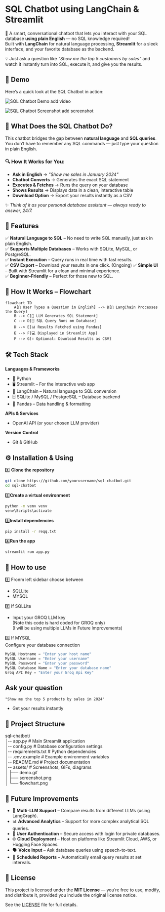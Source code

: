 # SQL Chatbot using LangChain & Streamlit

🚀 A smart, conversational chatbot that lets you interact with your SQL database **using plain English** 
 — no SQL knowledge required!  
Built with **LangChain** for natural language processing, **Streamlit** for a sleek interface, and your favorite database as the backend.  

💡 Just ask a question like *"Show me the top 5 customers by sales"* and watch it instantly turn into SQL, execute it, and give you the results.

## 📸 Demo

Here’s a quick look at the SQL Chatbot in action:

![SQL Chatbot Demo](assets/demo.gif)
add video 

![SQL Chatbot Screenshot](assets/screenshot.png)
add screenshot

## 🤖 What Does the SQL Chatbot Do?

This chatbot bridges the gap between **natural language** and **SQL queries**.  
You don’t have to remember any SQL commands — just type your question in plain English.

### 🔍 How It Works for You:
- **Ask in English** → *"Show me sales in January 2024"*
- **Chatbot Converts** → Generates the exact SQL statement
- **Executes & Fetches** → Runs the query on your database
- **Shows Results** → Displays data in a clean, interactive table
- **Download Option** → Export your results instantly as a CSV

✨ *Think of it as your personal database assistant — always ready to answer, 24/7.*

## 🌟 Features

✅ **Natural Language to SQL** – No need to write SQL manually, just ask in plain English.  
✅ **Supports Multiple Databases** – Works with SQLite, MySQL, or PostgreSQL.  
✅ **Instant Execution** – Query runs in real time with fast results.  
✅ **CSV Export** – Download your results in one click.  (Ongoing)
✅ **Simple UI** – Built with Streamlit for a clean and minimal experience.  
✅ **Beginner-Friendly** – Perfect for those new to SQL.


## 🔄 How It Works – Flowchart

```mermaid
flowchart TD
    A[📝 User Types a Question in English] --> B[🤖 LangChain Processes the Query]
    B --> C[📜 LLM Generates SQL Statement]
    C --> D[🗄️ SQL Query Runs on Database]
    D --> E[📊 Results Fetched using Pandas]
    E --> F[💻 Displayed in Streamlit App]
    F --> G[⬇️ Optional: Download Results as CSV]
```

## 🛠️ Tech Stack

**Languages & Frameworks**
- 🐍 Python
- 🖥️ Streamlit – For the interactive web app
- 🤖 LangChain – Natural language to SQL conversion
- 🗄️ SQLite / MySQL / PostgreSQL – Database backend
- 🐼 Pandas – Data handling & formatting

**APIs & Services**
- OpenAI API (or your chosen LLM provider)

**Version Control**
- Git & GitHub

## ⚙️ Installation & Using

1️⃣ **Clone the repository**
```bash
git clone https://github.com/yourusername/sql-chatbot.git
cd sql-chatbot
```
2️⃣**Create a virtual environment**
```bash
python -m venv venv
venv\Scripts\activate 
```
3️⃣**Install dependencies**
```bash
pip install -r reqq.txt
```
4️⃣**Run the app**
```bash
streamlit run app.py
```

## 🔧 How to use

1️⃣ Fronm left sidebar choose between </br>
- SQLLite </br>
- MYSQL </br>

2️⃣ If SQLLite </br>
- Input your GROQ LLM key </br>
  (Note this code is hard coded for GROQ only) </br>
  (I will be using multiple LLMs in Future Improvements) </br>

3️⃣ If MYSQL </br>
Configure your database connection </br>

```python
MySQL Hostname = "Enter your host name"
MySQL Username = "Enter your username"
MySQL Password = "Enter your password"
MySQL Database Name = "Enter your database name"
Groq API Key = "Enter your Groq Api Key"
```

## Ask your question
```chat
"Show me the top 5 products by sales in 2024"
```
 - Get your results instantly

## 📂 Project Structure

sql-chatbot/ </br>
│-- app.py               # Main Streamlit application </br>
│-- config.py            # Database configuration settings </br>
│-- requirements.txt     # Python dependencies </br>
│-- .env.example         # Example environment variables </br>
│-- README.md            # Project documentation </br>
│-- assets/              # Screenshots, GIFs, diagrams </br>
│     ├── demo.gif </br>
│     ├── screenshot.png </br>
│     └── flowchart.png </br>

## 🚀 Future Improvements

- 🔄 **Multi-LLM Support** – Compare results from different LLMs (using LangGraph).
- 📊 **Advanced Analytics** – Support for more complex analytical SQL queries.
- 🔐 **User Authentication** – Secure access with login for private databases.
- 🌐 **Cloud Deployment** – Host on platforms like Streamlit Cloud, AWS, or Hugging Face Spaces.
- 🗣️ **Voice Input** – Ask database queries using speech-to-text.
- 📅 **Scheduled Reports** – Automatically email query results at set intervals.


## 📜 License

This project is licensed under the **MIT License** — you’re free to use, modify, and distribute it, provided you include the original license notice.

See the [LICENSE](LICENSE) file for full details.
